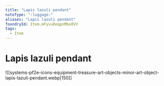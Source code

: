 ```yaml
---
title: "Lapis lazuli pendant"
noteType: ":luggage:"
aliases: "Lapis lazuli pendant"
foundryId: Item.mFyvuDeqpnMbo0VV
tags:
  - Item
---
```


# Lapis lazuli pendant
![[systems-pf2e-icons-equipment-treasure-art-objects-minor-art-object-lapis-lazuli-pendant.webp|150]]

